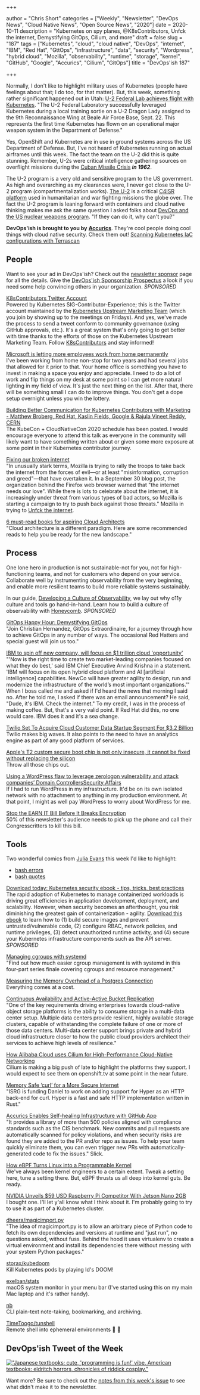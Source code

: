 +++

author = "Chris Short"
categories = ["Weekly", "Newsletter", "DevOps News", "Cloud Native News", "Open Source News", "2020"]
date = 2020-10-11
description = "Kubernetes on spy planes, @K8sContributors, Unfck the internet, Demystifying GitOps, Cilium, and more"
draft = false
slug = "187"
tags = ["Kubernetes", "cloud", "cloud native", "DevOps", "internet", "IBM", "Red Hat", "GttOps", "infrastructure", "data", "security", "Wordpress", "hybrid cloud", "Mozilla", "observability", "runtime", "storage", "kernel", "GitHub", "Google", "Accurics", "Cilium", "GitOps"]
title = "DevOps'ish 187"

+++

Normally, I don't like to highlight military uses of Kubernetes (people have feelings about that; I do too, for that matter). But, this week, something rather significant happened out in Utah: [U-2 Federal Lab achieves flight with Kubernetes](https://www.hill.af.mil/News/Article-Display/Article/2375297/u-2-federal-lab-achieves-flight-with-kubernetes/). "The U-2 Federal Laboratory successfully leveraged Kubernetes during a local training sortie on a U-2 Dragon Lady assigned to the 9th Reconnaissance Wing at Beale Air Force Base, Sept. 22. This represents the first time Kubernetes has flown on an operational major weapon system in the Department of Defense."

Yes, OpenShift and Kubernetes are in use in ground systems across the US Department of Defense. But, I've not heard of Kubernetes running on actual airframes until this week. The fact the team on the U-2 did this is quite stunning. Remember, U-2s were critical intelligence gathering sources on overflight missions during the [Cuban Missile Crisis](https://en.wikipedia.org/wiki/Cuban_Missile_Crisis) ***in 1962***.

The U-2 program is a very old and sensitive program to the US government. As high and overarching as my clearances were, I never got close to the U-2 program (compartmentalization works). [The U-2](https://en.wikipedia.org/wiki/Lockheed_U-2) is a critical [C4ISR platform](https://www.northropgrumman.com/c4isr/) used in humanitarian and war fighting missions the globe over. The fact the U-2 program is leaning forward with containers and cloud native thinking makes me ask the same question I asked folks about [DevOps and the US nuclear weapons program](https://youtu.be/eKOGQKHOBNg?t=655). "If they can do it, why can't you?"

**DevOps'ish is brought to you by** [**Accurics**](https://www.accurics.com/). They're cool people doing cool things with cloud native security. Check them out! [Scanning Kubernetes IaC configurations with Terrascan](https://community.accurics.com/t/scanning-kubernetes-iac-configurations-with-terrascan/51)

## People

Want to see your ad in DevOps'ish? Check out the [newsletter sponsor](https://devopsish.com/sponsor/) page for all the details. Give the [DevOps'ish Sponsorship Prospectus](https://shortcdn.com/devopsish/DevOps'ish_Sponsorship_Prospectus.pdf) a look if you need some help convincing others in your organization. *SPONSORED*

[K8sContributors Twitter Account](https://twitter.com/K8sContributors)  
Powered by Kubernetes SIG-Contributor-Experience; this is the Twitter account maintained by the [Kubernetes Upstream Marketing Team](https://github.com/kubernetes/community/tree/master/communication/marketing-team) (which you join by showing up to the meetings on Fridays). And yes, we've made the process to send a tweet conform to community governance (using GitHub approvals, etc.). It's a great system that's only going to get better with time thanks to the efforts of those on the Kubernetes Upstream Marketing Team. Follow [K8sContributors](https://twitter.com/K8sContributors) and stay informed!

[Microsoft is letting more employees work from home permanently](https://www.theverge.com/2020/10/9/21508964/microsoft-remote-work-from-home-covid-19-coronavirus)  
I've been working from home non-stop for two years and had several jobs that allowed for it prior to that. Your home office is something you have to invest in making a space you enjoy and appreciate. I need to do a lot of work and flip things on my desk at some point so I can get more natural lighting in my field of view. It's just the next thing on the list. After that, there will be something small I can do to improve things. You don't get a dope setup overnight unless you win the lottery.

[Building Better Communication for Kubernetes Contributors with Marketing - Matthew Broberg, Red Hat, Kaslin Fields, Google & Rajula Vineet Reddy, CERN](https://kccncna20.sched.com/event/ekHJ/building-better-communication-for-kubernetes-contributors-with-marketing-matthew-broberg-red-hat-kaslin-fields-google-rajula-vineet-reddy-cern)  
The KubeCon + CloudNativeCon 2020 schedule has been posted. I would encourage everyone to attend this talk as everyone in the community will likely want to have something written about or given some more exposure at some point in their Kubernetes contributor journey.

[Fixing our broken internet](https://lwn.net/Articles/833625/)  
"In unusually stark terms, Mozilla is trying to rally the troops to take back the internet from the forces of evil—or at least "misinformation, corruption and greed"—that have overtaken it. In a September 30 blog post, the organization behind the Firefox web browser warned that "the internet needs our love". While there is lots to celebrate about the internet, it is increasingly under threat from various types of bad actors, so Mozilla is starting a campaign to try to push back against those threats." Mozilla in trying to [Unfck the internet](https://www.mozilla.org/en-US/firefox/unfck/).

[6 must-read books for aspiring Cloud Architects](https://www.redhat.com/architect/books-cloud-architects)  
"Cloud architecture is a different paradigm. Here are some recommended reads to help you be ready for the new landscape."

## Process

One lone hero in production is not sustainable-not for you, not for high-functioning teams, and not for customers who depend on your service. Collaborate well by instrumenting observability from the very beginning, and enable more resilient teams to build more reliable systems sustainably.

In our guide, [Developing a Culture of Observability](https://info.honeycomb.io/developing-a-culture-of-observability-devopsish?&utm_source=devopsish&utm_medium=newsletter&utm_campaign=ad&utm_content=developing-a-culture-of-observability-devopsish), we lay out why o11y culture and tools go hand-in-hand. Learn how to build a culture of observability with [Honeycomb](https://ui.honeycomb.io/signup/?&utm_source=devopsish&utm_medium=newsletter&utm_campaign=ad&utm_content=product-signup). *SPONSORED*

[GitOps Happy Hour: Demystifying GitOps](https://youtu.be/UvwcVNv61Mo)  
"Join Christian Hernandez, GitOps Extraordinaire, for a journey through how to achieve GitOps in any number of ways. The occasional Red Hatters and special guest will join us too."

[IBM to spin off new company, will focus on $1 trillion cloud 'opportunity'](https://www.wraltechwire.com/2020/10/08/ibm-to-spin-off-new-company-will-focus-on-1-trillion-cloud-opportunity/)  
"'Now is the right time to create two market-leading companies focused on what they do best,' said IBM Chief Executive Arvind Krishna in a statement. 'IBM will focus on its open hybrid cloud platform and AI [artificial intelligence] capabilities. NewCo will have greater agility to design, run and modernize the infrastructure of the world’s most important organizations.'" When I boss called me and asked if I'd heard the news that morning I said no. After he told me, I asked if there was an email announcement? He said, "Dude, it's IBM. Check the internet." To my credit, I was in the process of making coffee. But, that's a very valid point. If Red Hat did this, no one would care. IBM does it and it's a sea change.

[Twilio Set To Acquire Cloud Customer Data Startup Segment For $3.2 Billion](https://www.forbes.com/sites/alexkonrad/2020/10/09/twilio-to-acquire-cloud-startup-segment-for-3-billion/#51d4e38c2020)  
Twilio makes big waves. It also points to the need to have an analytics engine as part of any good platform of services.

[Apple's T2 custom secure boot chip is not only insecure, it cannot be fixed without replacing the silicon](https://www.theregister.com/2020/10/08/apple_t2_security_chip/)  
Throw all those chips out.

[Using a WordPress flaw to leverage zerologon vulnerability and attack companies’ Domain ControllersSecurity Affairs](https://securityaffairs.co/wordpress/109175/hacking/zerologon-dc-hack.html)  
If I had to run WordPress in my infrastructure. It'd be on its own isolated network with no attachment to anything in my production environment. At that point, I might as well pay WordPress to worry about WordPress for me.

[Stop the EARN IT Bill Before It Breaks Encryption](https://act.eff.org/action/stop-the-earn-it-bill-before-it-breaks-encryption-a7904e20-2083-4d5e-88ae-44ee5fef7a5d)  
50% of this newsletter's audience needs to pick up the phone and call their Congresscritters to kill this bill.

## Tools

Two wonderful comics from [Julia Evans](https://twitter.com/@b0rk) this week I'd like to highlight:

* [bash errors](https://wizardzines.com/comics/bash-errors/)
* [bash quotes](https://wizardzines.com/comics/bash-quotes/)

[Download today: Kubernetes security ebook - tips, tricks, best practices](https://security.stackrox.com/kubernetes-security-ebook-tips-tricks-best-practices.html?Source=DevOpsish&LSource=DevOpsish)  
The rapid adoption of Kubernetes to manage containerized workloads is driving great efficiencies in application development, deployment, and scalability. However, when security becomes an afterthought, you risk diminishing the greatest gain of containerization - agility. [Download this ebook](https://security.stackrox.com/kubernetes-security-ebook-tips-tricks-best-practices.html?Source=DevOpsish&LSource=DevOpsish) to learn how to (1) build secure images and prevent untrusted/vulnerable code, (2) configure RBAC, network policies, and runtime privileges, (3) detect unauthorized runtime activity, and (4) secure your Kubernetes infrastructure components such as the API server. *SPONSORED*

[Managing cgroups with systemd](https://www.redhat.com/sysadmin/cgroups-part-four)  
"Find out how much easier cgroup management is with systemd in this four-part series finale covering cgroups and resource management."

[Measuring the Memory Overhead of a Postgres Connection](https://blog.anarazel.de/2020/10/07/measuring-the-memory-overhead-of-a-postgres-connection/)  
Everything comes at a cost.

[Continuous Availability and Active-Active Bucket Replication](https://blog.min.io/active-active-replication/)  
"One of the key requirements driving enterprises towards cloud-native object storage platforms is the ability to consume storage in a multi-data center setup. Multiple data centers provide resilient, highly available storage clusters, capable of withstanding the complete failure of one or more of those data centers. Multi-data center support brings private and hybrid cloud infrastructure closer to how the public cloud providers architect their services to achieve high levels of resilience."

[How Alibaba Cloud uses Cilium for High-Performance Cloud-Native Networking](https://cilium.io/blog/2020/10/09/cilium-in-alibaba-cloud/)  
Cilium is making a big push of late to highlight the platforms they support. I would expect to see them on openshift.tv at some point in the near future.

[Memory Safe ‘curl’ for a More Secure Internet](https://www.abetterinternet.org/post/memory-safe-curl/)  
"ISRG is funding Daniel to work on adding support for Hyper as an HTTP back-end for curl. Hyper is a fast and safe HTTP implementation written in Rust."

[Accurics Enables Self-healing Infrastructure with GitHub App](https://www.accurics.com/blog/devops/accurics-for-github/)  
"It provides a library of more than 500 policies aligned with compliance standards such as the CIS benchmark. New commits and pull requests are automatically scanned for policy violations, and when security risks are found they are added to the PR and/or repo as issues. To help your team quickly eliminate them, you can even trigger new PRs with automatically-generated code to fix the issues." Slick.

[How eBPF Turns Linux into a Programmable Kernel](https://thenewstack.io/how-ebpf-turns-linux-into-a-programmable-kernel/)  
We've always been kernel engineers to a certain extent. Tweak a setting here, tune a setting there. But, eBPF thrusts us all deep into kernel guts. Be ready.

[NVIDIA Unveils $59 USD Raspberry Pi Competitor With Jetson Nano 2GB](https://www.phoronix.com/scan.php?page=article&item=nvidia-jetson-2gb&num=1)  
I bought one. I'll let y'all know what I think about it. I'm probably going to try to use it as part of a Kubernetes cluster.

[dheera/magicimport.py](https://github.com/dheera/magicimport.py)  
"The idea of magicimport.py is to allow an arbitrary piece of Python code to fetch its own dependencies and versions at runtime and "just run", no questions asked, without fuss. Behind the hood it uses virtualenv to create a virtual environment and install its dependencies there without messing with your system Python packages."

[storax/kubedoom](https://github.com/storax/kubedoom)  
Kill Kubernetes pods by playing Id's DOOM!

[exelban/stats](https://github.com/exelban/stats)  
macOS system monitor in your menu bar (I've started using this on my main Mac laptop and it's rather handy).

[nb](https://xwmx.github.io/nb/)  
CLI plain-text note-taking, bookmarking, and archiving.

[TimeToogo/tunshell](https://github.com/TimeToogo/tunshell)  
Remote shell into ephemeral environments 🐚 🦀

## DevOps'ish Tweet of the Week

[!["Japanese textbooks: cute, 'programming is fun!' vibe. American textbooks: eldritch horrors, chronicles of riddick cosplay."](https://shortcdn.com/devopsish/187-devopsish-tweet-of-the-week.png)](https://twitter.com/gl4cierblue/status/1313994061745975297)

Want more? Be sure to check out the [notes from this week's issue](https://github.com/chris-short/devopsish.com/blob/main/content/post/187/notes.md) to see what didn't make it to the newsletter.

